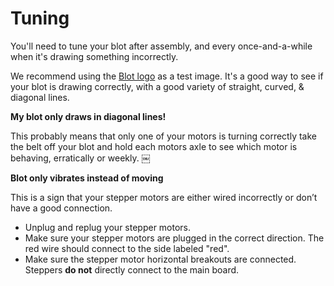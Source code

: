 # Tuning

You'll need to tune your blot after assembly, and every once-and-a-while when it's drawing something incorrectly.

We recommend using the [Blot logo](./test_pattern.js) as a test image. It's a good way to see if your blot is drawing correctly, with a good variety of straight, curved, & diagonal lines.

**My blot only draws in diagonal lines!**

This probably means that only one of your motors is turning correctly take the belt off your blot and hold each motors axle to see which motor is behaving, erratically or weekly. ￼

**Blot only vibrates instead of moving**

This is a sign that your stepper motors are either wired incorrectly or don’t have a good connection.
- Unplug and replug your stepper motors.
- Make sure your stepper motors are plugged in the correct direction. The red wire should connect to the side labeled "red".
- Make sure the stepper motor horizontal breakouts are connected. Steppers **do not** directly connect to the main board.